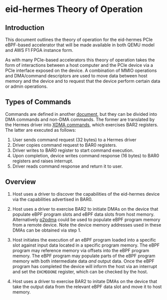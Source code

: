 # eid-hermes Theory of Operation

## Introduction

This document outlines the theory of operation for the eid-hermes PCIe
eBPF-based accelerator that will be made available in both QEMU model
and AWS F1 FPGA instance form.

As with many PCIe-based accelerators this theory of operation takes
the form of interactions between a host computer and the PCIe device
via a PCIe interface exposed on the device. A combination of MMIO
operations and DMA/command descriptors are used to move data between
host memory and the device and to request that the device perform
certain data or admin operations.

## Types of Commands

Commands are defined in another [document][1], but they can be
divided into DMA commands and non-DMA commands. The former are
translated by the Hermes driver into [XDMA commands][2], which
exercises BAR2 registers. The latter are executed as follows:

1. User sends command request (32 bytes) to a Hermes driver
2. Driver copies command request to BAR0 registers.
3. Driver writes to BAR0 register to start command execution.
4. Upon completion, device writes command response (16 bytes) to BAR0
registers and raises interrupt.
5. Driver reads command response and return it to user.

## Overview

1. Host uses a driver to discover the capabilities of the eid-hermes
device via the capabilities advertised in BAR0.

2. Host uses a driver to exercise BAR2 to initiate DMAs on the device
that populate eBPF program slots and eBPF data slots from host
memory. Alternatively [p2pdma][3] could be used to populate eBPF
program memory from a remote device. Note the device memory addresses
used in these DMAs can be obtained via step 1.

3. Host initiates the execution of an eBPF program loaded into a
specific slot against input data located in a specific program
memory. The eBPF program may reference memory via offsets into the
eBPF program memory. The eBPF program may populate parts of the eBPF
program memory with both intermediate data *and* output data. Once the
eBPF program has completed the device will inform the host via an
interrupt and set the `EHCMDDONE` register, which can be checked by the host.

4. Host uses a driver to exercise BAR2 to initate DMAs on the device
that take the output data from the relevant eBPF data slot and move it
to host memory.

[1]: https://github.com/Eideticom/eid-hermes/blob/master/specs/eid-hermes-commands-format.md
[2]: https://www.xilinx.com/support/documentation/ip_documentation/xdma/v4_1/pg195-pcie-dma.pdf
[3]: https://www.kernel.org/doc/html/latest/driver-api/pci/p2pdma.html
